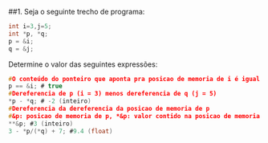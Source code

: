 ##1. Seja o seguinte trecho de programa:
```c
int i=3,j=5;
int *p, *q;
p = &i;
q = &j;
```
Determine o valor das seguintes expressões:
```c
#O conteúdo do ponteiro que aponta pra posicao de memoria de i é igual a posicao de memoria em i? 
p == &i; # true
#Dereferencia de p (i = 3) menos dereferencia de q (j = 5) 
*p - *q; # -2 (inteiro)
#Dereferencia da dereferencia da posicao de memoria de p
#&p: posicao de memoria de p, *&p: valor contido na posicao de memoria de p(&i), **&p: valor de i
**&p; #3 (inteiro)
3 - *p/(*q) + 7; #9.4 (float)
```
